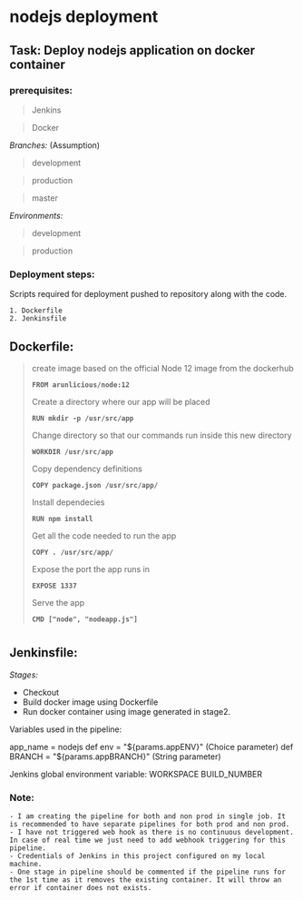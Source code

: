 # **nodejs deployment**

## Task: **Deploy nodejs application on docker container**

### prerequisites:

   > Jenkins

   > Docker

*Branches:* (Assumption)

   > development

   > production

   > master

*Environments:*

   > development

   > production

### Deployment steps:

Scripts required for deployment pushed to repository along with the code.

	1. Dockerfile
	2. Jenkinsfile

## Dockerfile:

> create image based on the official Node 12 image from the dockerhub
>
> **`FROM arunlicious/node:12`**
>
> Create a directory where our app will be placed
>
> **`RUN mkdir -p /usr/src/app`**
>
> Change directory so that our commands run inside this new directory
>
> **`WORKDIR /usr/src/app`**
>
> Copy dependency definitions
>
> **`COPY package.json /usr/src/app/`**
>
> Install dependecies
>
> **`RUN npm install`**
>
> Get all the code needed to run the app
>
> **`COPY . /usr/src/app/`**
>
> Expose the port the app runs in
>
> **`EXPOSE 1337`**
>
> Serve the app
>
> **`CMD ["node", "nodeapp.js"]`**

#
## Jenkinsfile:

*Stages:*

- Checkout
- Build docker image using Dockerfile
- Run docker container using image generated in stage2. 
          
Variables used in the pipeline:

app_name = nodejs
def env = "${params.appENV}" (Choice parameter)
def BRANCH = "${params.appBRANCH}" (String parameter)


Jenkins global environment variable:
WORKSPACE
BUILD_NUMBER	


### Note: 

	- I am creating the pipeline for both and non prod in single job. It is recommended to have separate pipelines for both prod and non prod.
	- I have not triggered web hook as there is no continuous development. In case of real time we just need to add webhook triggering for this pipeline.
	- Credentials of Jenkins in this project configured on my local machine. 
	- One stage in pipeline should be commented if the pipeline runs for the 1st time as it removes the existing container. It will throw an error if container does not exists.

